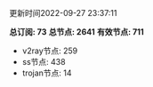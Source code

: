 更新时间2022-09-27 23:37:11

**总订阅: 73**
**总节点: 2641**
**有效节点: 711**
- v2ray节点: 259
- ss节点: 438
- trojan节点: 14
